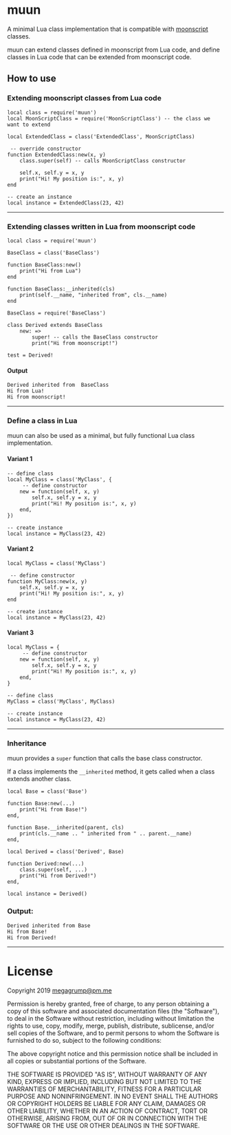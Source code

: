 # muun

A minimal Lua class implementation that is compatible with [moonscript](https://github.com/leafo/moonscript) classes.  

muun can extend classes defined in moonscript from Lua code, and define classes in Lua code that can be extended from moonscript code.

## How to use
### Extending moonscript classes from Lua code
```
local class = require('muun')
local MoonScriptClass = require('MoonScriptClass') -- the class we want to extend

local ExtendedClass = class('ExtendedClass', MoonScriptClass)

 -- override constructor
function ExtendedClass:new(x, y)	
	class.super(self) -- calls MoonScriptClass constructor

	self.x, self.y = x, y
	print("Hi! My position is:", x, y)
end

-- create an instance
local instance = ExtendedClass(23, 42)
```
---
### Extending classes written in Lua from moonscript code
```
local class = require('muun')

BaseClass = class('BaseClass')

function BaseClass:new()
	print("Hi from Lua")
end

function BaseClass:__inherited(cls)
	print(self.__name, "inherited from", cls.__name)
end

```
```
BaseClass = require('BaseClass')

class Derived extends BaseClass
	new: =>
		super! -- calls the BaseClass constructor
		print("Hi from moonscript!")

test = Derived!
```
#### Output
```
Derived	inherited from 	BaseClass
Hi from Lua!
Hi from moonscript!
```
---
### Define a class in Lua

muun can also be used as a minimal, but fully functional Lua class implementation.

#### Variant 1
```
-- define class
local MyClass = class('MyClass', {
	 -- define constructor
	new = function(self, x, y)
		self.x, self.y = x, y
		print("Hi! My position is:", x, y)
	end,
})

-- create instance
local instance = MyClass(23, 42)
```

#### Variant 2
```
local MyClass = class('MyClass')

 -- define constructor
function MyClass:new(x, y)
	self.x, self.y = x, y
	print("Hi! My position is:", x, y)
end

-- create instance
local instance = MyClass(23, 42)
```

#### Variant 3
```
local MyClass = {
	 -- define constructor
	new = function(self, x, y)
		self.x, self.y = x, y
		print("Hi! My position is:", x, y)
	end,
}

-- define class
MyClass = class('MyClass', MyClass)

-- create instance
local instance = MyClass(23, 42)
```
---
### Inheritance
muun provides a `super` function that calls the base class constructor.  

If a class implements the `__inherited` method, it gets called when a class extends another class.
```
local Base = class('Base')

function Base:new(...)
	print("Hi from Base!")
end,

function Base.__inherited(parent, cls)
	print(cls.__name .. " inherited from " .. parent.__name)
end,

local Derived = class('Derived', Base)

function Derived:new(...)
	class.super(self, ...)
	print("Hi from Derived!")
end,

local instance = Derived()
```

### Output:
```
Derived inherited from Base
Hi from Base!
Hi from Derived!
```
---
# License

Copyright 2019 megagrump@pm.me

Permission is hereby granted, free of charge, to any person obtaining a copy of this software and associated documentation files (the "Software"), to deal in the Software without restriction, including without limitation the rights to use, copy, modify, merge, publish, distribute, sublicense, and/or sell copies of the Software, and to permit persons to whom the Software is furnished to do so, subject to the following conditions:

The above copyright notice and this permission notice shall be included in all copies or substantial portions of the Software.

THE SOFTWARE IS PROVIDED "AS IS", WITHOUT WARRANTY OF ANY KIND, EXPRESS OR IMPLIED, INCLUDING BUT NOT LIMITED TO THE WARRANTIES OF MERCHANTABILITY, FITNESS FOR A PARTICULAR PURPOSE AND NONINFRINGEMENT. IN NO EVENT SHALL THE AUTHORS OR COPYRIGHT HOLDERS BE LIABLE FOR ANY CLAIM, DAMAGES OR OTHER LIABILITY, WHETHER IN AN ACTION OF CONTRACT, TORT OR OTHERWISE, ARISING FROM, OUT OF OR IN CONNECTION WITH THE SOFTWARE OR THE USE OR OTHER DEALINGS IN THE SOFTWARE.
